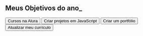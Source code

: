 <!DOCTYPE html>
<html lang="pt-br">
<head>
 <meta charset="UTF-8">
 <meta name="viewport" content="width=device-width, initial-scale=1.0">
 <title>Meus objetivos do ano</title>
 <body>
   <section class="conteudo-principal">
     <h2 class="titulo-principal">Meus Objetivos do ano_</h2>
     <div class="botoes">
       <button class="botao">Cursos na Alura</button>
       <button class="botao">Criar projetos em JavaScript</button>
       <button class="botao">Criar um portfólio</button>
       <button class="botao">Atualizar meu currículo</button>
     </div>
   </section>
 </body>
 </html>


